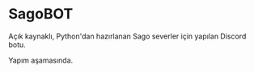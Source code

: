 # SagoBOT
Açık kaynaklı, Python'dan hazırlanan Sago severler için yapılan Discord botu.

Yapım aşamasında.
